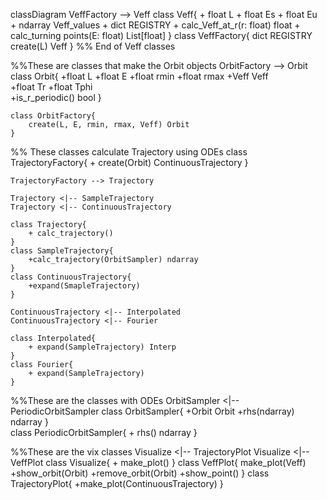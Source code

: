 classDiagram
    VeffFactory --> Veff
    class Veff{
        + float L
        + float Es
        + float Eu
        + ndarray Veff_values
        + dict REGISTRY
        + calc_Veff_at_r(r: float) float
        + calc_turning points(E: float) List[float]
    } 
    class VeffFactory{
        dict REGISTRY
        create(L) Veff
    }
%% End of Veff classes

%%These are classes that make the Orbit objects
    OrbitFactory --> Orbit 
    class Orbit{
        +float L
        +float E
        +float rmin
        +float rmax
        +Veff Veff  
        +float Tr
        +float Tphi   
        +is_r_periodic() bool 
    }

    class OrbitFactory{
        create(L, E, rmin, rmax, Veff) Orbit
    } 

%% These classes calculate Trajectory using ODEs
    class TrajectoryFactory{
        + create(Orbit) ContinuousTrajectory
    }

    TrajectoryFactory --> Trajectory

    Trajectory <|-- SampleTrajectory
    Trajectory <|-- ContinuousTrajectory

    class Trajectory{
        + calc_trajectory()
    }
    class SampleTrajectory{
        +calc_trajectory(OrbitSampler) ndarray
    }
    class ContinuousTrajectory{
        +expand(SmapleTrajectory)
    }

    ContinuousTrajectory <|-- Interpolated
    ContinuousTrajectory <|-- Fourier
    
    class Interpolated{
        + expand(SampleTrajectory) Interp 
    }
    class Fourier{
        + expand(SampleTrajectory) 
    }

%%These are the classes with ODEs
    OrbitSampler <|-- PeriodicOrbitSampler
    class OrbitSampler{
        +Orbit Orbit
        +rhs(ndarray) ndarray
    }  
    class PeriodicOrbitSampler{
        + rhs() ndarray
    } 

%%These are the vix classes
    Visualize <|-- TrajectoryPlot
    Visualize <|-- VeffPlot
    class Visualize{
        + make_plot()
    }
    class VeffPlot{
        make_plot(Veff)
        +show_orbit(Orbit)
        +remove_orbit(Orbit)
        +show_point()
    }
    class TrajectoryPlot{
        +make_plot(ContinuousTrajectory)
    }


